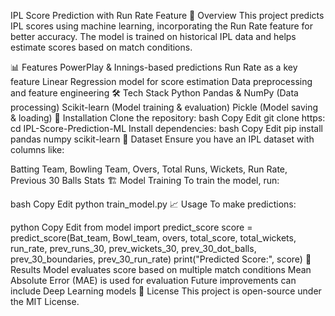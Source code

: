 IPL Score Prediction with Run Rate Feature
📌 Overview
This project predicts IPL scores using machine learning, incorporating the Run Rate feature for better accuracy. The model is trained on historical IPL data and helps estimate scores based on match conditions.

📊 Features
PowerPlay & Innings-based predictions
Run Rate as a key feature
Linear Regression model for score estimation
Data preprocessing and feature engineering
🛠️ Tech Stack
Python
Pandas & NumPy (Data processing)
Scikit-learn (Model training & evaluation)
Pickle (Model saving & loading)
🚀 Installation
Clone the repository:
bash
Copy
Edit
git clone https:
cd IPL-Score-Prediction-ML
Install dependencies:
bash
Copy
Edit
pip install pandas numpy scikit-learn
📂 Dataset
Ensure you have an IPL dataset with columns like:

Batting Team, Bowling Team, Overs, Total Runs, Wickets, Run Rate, Previous 30 Balls Stats
🏗️ Model Training
To train the model, run:

bash
Copy
Edit
python train_model.py
📈 Usage
To make predictions:

python
Copy
Edit
from model import predict_score
score = predict_score(Bat_team, Bowl_team, overs, total_score, total_wickets, run_rate, prev_runs_30, prev_wickets_30, prev_30_dot_balls, prev_30_boundaries, prev_30_run_rate)
print("Predicted Score:", score)
🎯 Results
Model evaluates score based on multiple match conditions
Mean Absolute Error (MAE) is used for evaluation
Future improvements can include Deep Learning models
📜 License
This project is open-source under the MIT License.

